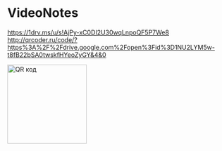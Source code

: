 # VideoNotes
https://1drv.ms/u/s!AjPy-xC0DI2U30wqLnpoQF5P7We8
http://qrcoder.ru/code/?https%3A%2F%2Fdrive.google.com%2Fopen%3Fid%3D1NU2LYM5w-t8fB22bSA0twskfHYeoZyGY&4&0


<a href="http://qrcoder.ru" target="_blank"><img src="http://qrcoder.ru/code/?https%3A%2F%2Fdrive.google.com%2Fopen%3Fid%3D1NU2LYM5w-t8fB22bSA0twskfHYeoZyGY&4&0" width="180" height="180" border="0" title="QR код"></a>
